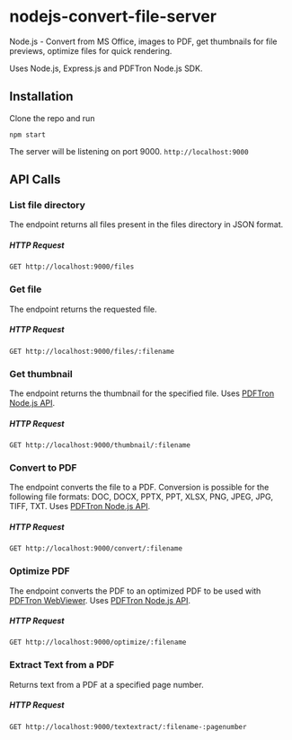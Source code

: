 # nodejs-convert-file-server
Node.js - Convert from MS Office, images to PDF, get thumbnails for file previews, optimize files for quick rendering.

Uses Node.js, Express.js and PDFTron Node.js SDK.

## Installation

Clone the repo and run

`npm start`

The server will be listening on port 9000. `http://localhost:9000`


## API Calls

### List file directory

The endpoint returns all files present in the files directory in JSON format.

##### HTTP Request
`GET http://localhost:9000/files`

### Get file

The endpoint returns the requested file.

##### HTTP Request
`GET http://localhost:9000/files/:filename`

### Get thumbnail

The endpoint returns the thumbnail for the specified file. Uses [PDFTron Node.js API](https://www.pdftron.com/documentation/samples/node/js/PDFDrawTest?platforms=nodejs).

##### HTTP Request
`GET http://localhost:9000/thumbnail/:filename`

### Convert to PDF

The endpoint converts the file to a PDF. Conversion is possible for the following file formats: DOC, DOCX, PPTX, PPT, XLSX, PNG, JPEG, JPG, TIFF, TXT. Uses [PDFTron Node.js API](https://www.pdftron.com/documentation/samples/node/js/ConvertTest?platforms=nodejs).

##### HTTP Request
`GET http://localhost:9000/convert/:filename`

### Optimize PDF

The endpoint converts the PDF to an optimized PDF to be used with [PDFTron WebViewer](https://www.pdftron.com/webviewer/demo/). Uses [PDFTron Node.js API](https://www.pdftron.com/api/pdfnet-node/PDFNet.PDFDoc.html#saveViewerOptimized__anchor).

##### HTTP Request
`GET http://localhost:9000/optimize/:filename`

### Extract Text from a PDF

Returns text from a PDF at a specified page number.

##### HTTP Request
`GET http://localhost:9000/textextract/:filename-:pagenumber`





